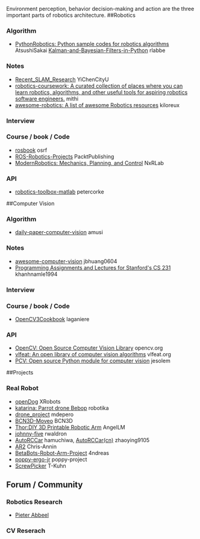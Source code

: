 Environment perception, behavior decision-making and action are the three important parts of robotics architecture. 
##Robotics   
### Algorithm  
- [PythonRobotics: Python sample codes for robotics algorithms](https://github.com/AtsushiSakai/PythonRobotics) AtsushiSakai
[Kalman-and-Bayesian-Filters-in-Python](https://github.com/rlabbe/Kalman-and-Bayesian-Filters-in-Python) rlabbe




### Notes
- [Recent_SLAM_Research](https://github.com/YiChenCityU/Recent_SLAM_Research) YiChenCityU
- [robotics-coursework: A curated collection of places where you can learn robotics, algorithms, and other useful tools for aspiring robotics software engineers.](https://github.com/mithi/robotics-coursework) mithi
- [awesome-robotics: A list of awesome Robotics resources](https://github.com/kiloreux/awesome-robotics) kiloreux




### Interview




### Course / book / Code
- [rosbook](https://github.com/osrf/rosbook) osrf
- [ROS-Robotics-Projects](https://github.com/PacktPublishing/ROS-Robotics-Projects) PacktPublishing
- [ModernRobotics: Mechanics, Planning, and Control](https://github.com/NxRLab/ModernRobotics) NxRLab

### API
- [robotics-toolbox-matlab](https://github.com/petercorke/robotics-toolbox-matlab) petercorke




##Computer Vision   
### Algorithm  
- [daily-paper-computer-vision](https://github.com/amusi/daily-paper-computer-vision) amusi   




### Notes
- [awesome-computer-vision](https://github.com/jbhuang0604/awesome-computer-vision) jbhuang0604
- [Programming Assignments and Lectures for Stanford's CS 231](https://github.com/khanhnamle1994/computer-vision) khanhnamle1994




### Interview




### Course / book / Code
- [OpenCV3Cookbook](https://github.com/laganiere/OpenCV3Cookbook) laganiere




### API
- [OpenCV: Open Source Computer Vision Library](https://github.com/opencv/opencv) opencv.org   
- [vlfeat: An open library of computer vision algorithms](https://github.com/vlfeat/vlfeat) vlfeat.org
- [PCV: Open source Python module for computer vision](https://github.com/ViolinLee?tab=stars) jesolem






##Projects



### Real Robot
- [openDog](https://github.com/XRobots/openDog) XRobots
- [katarina: Parrot drone Bebop](https://github.com/robotika/katarina) robotika
- [drone_project](https://github.com/mdepero/drone_project) mdepero
- [BCN3D-Moveo](https://github.com/BCN3D/BCN3D-Moveo) BCN3D
- [Thor:DIY 3D Printable Robotic Arm](https://github.com/AngelLM/Thor) AngelLM
- [johnny-five](https://github.com/rwaldron/johnny-five) rwaldron
- [AutoRCCar](https://github.com/hamuchiwa/AutoRCCar) hamuchiwa, [AutoRCCar(cn)](https://github.com/zhaoying9105/AutoRCCar) zhaoying9105
- [AR2](https://github.com/Chris-Annin/AR2) Chris-Annin
- [BetaBots-Robot-Arm-Project](https://github.com/4ndreas/BetaBots-Robot-Arm-Project) 4ndreas
- [poppy-ergo-jr](https://github.com/poppy-project/poppy-ergo-jr) poppy-project
- [ScrewPicker](https://github.com/T-Kuhn/ScrewPicker) T-Kuhn


## Forum / Community 
### Robotics Research
- [Pieter Abbeel](http://people.eecs.berkeley.edu/~pabbeel/)



### CV Reserach







